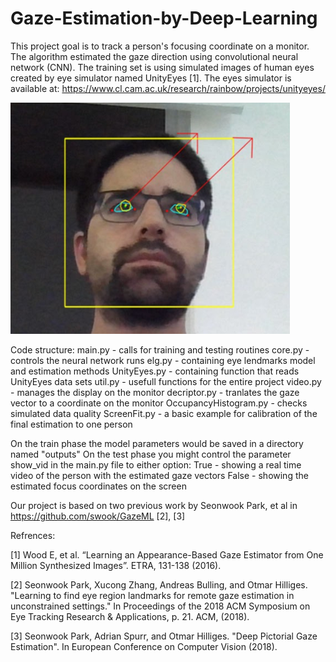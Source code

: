 # Gaze-Estimation-by-Deep-Learning

This project goal is to track a person's focusing coordinate on a monitor.
The algorithm estimated the gaze direction using convolutional neural network (CNN).
The training set is using simulated images of human eyes created by eye simulator named UnityEyes [1].
The eyes simulator is available at: https://www.cl.cam.ac.uk/research/rainbow/projects/unityeyes/

![GazeEstimation](/GazeEstimation.png)

Code structure:
  main.py - calls for training and testing routines
  core.py - controls the neural network runs
  elg.py - containing eye lendmarks model and estimation methods
  UnityEyes.py - containing function that reads UnityEyes data sets
  util.py - usefull functions for the entire project
  video.py - manages the display on the monitor
  decriptor.py - tranlates the gaze vector to a coordinate on the monitor
  OccupancyHistogram.py - checks simulated data quality
  ScreenFit.py - a basic example for calibration of the final estimation to one person

On the train phase the model parameters would be saved in a directory named "outputs" 
On the test phase you might control the parameter show_vid in the main.py file to either option:
  True - showing a real time video of the person with the estimated gaze vectors
  False - showing the estimated focus coordinates on the screen

Our project is based on two previous work by Seonwook Park, et al in https://github.com/swook/GazeML [2], [3]

Refrences:

[1] Wood E, et al. “Learning an Appearance-Based Gaze Estimator from One Million Synthesized
Images”. ETRA, 131-138 (2016).

[2] Seonwook Park, Xucong Zhang, Andreas Bulling, and Otmar Hilliges. "Learning to find eye region landmarks for remote gaze estimation in unconstrained settings." In Proceedings of the 2018 ACM Symposium on Eye Tracking Research & Applications, p. 21. ACM, (2018).

[3] Seonwook Park, Adrian Spurr, and Otmar Hilliges. "Deep Pictorial Gaze Estimation". In European Conference on Computer Vision (2018).
